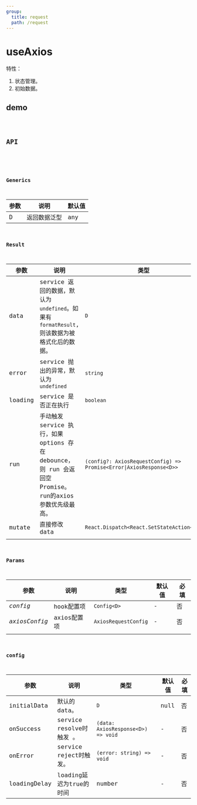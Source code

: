 ```yaml
---
group:
  title: request
  path: /request
---
```


# useAxios

特性：

1. 状态管理。
2. 初始数据。

## demo

<code src="./Demo/index.tsx"/>

## API

```typescript
```

### Generics

| 参数 | 说明         | 默认值 |
| ---- | ------------ | ------ |
| D    | 返回数据泛型 | any    |



### Result

| 参数    | 说明                                                         | 类型                                                         |
| ------- | ------------------------------------------------------------ | ------------------------------------------------------------ |
| data    | service 返回的数据，默认为 `undefined`。如果有 `formatResult`, 则该数据为被格式化后的数据。 | `D`                                                          |
| error   | service 抛出的异常，默认为 `undefined`                       | `string`                                                     |
| loading | service 是否正在执行                                         | `boolean`                                                    |
| run     | 手动触发 service 执行，如果 options 存在 debounce，则 run  会返回空 Promise。run的axios参数优先级最高。 | `(config?: AxiosRequestConfig) =>  Promise<Error\|AxiosResponse<D>>` |
| mutate  | 直接修改 data                                                | `React.Dispatch<React.SetStateAction<D>>`                    |
|         |                                                              |                                                              |

### Params

| 参数          | 说明        | 类型                 | 默认值 | 必填 |
| ------------- | ----------- | -------------------- | ------ | ---- |
| *config*      | hook配置项  | `Config<D>`          | -      | 否   |
| *axiosConfig* | axios配置项 | `AxiosRequestConfig` | -      | 否   |
|               |             |                      |        |      |

### config

| 参数         | 说明                     | 类型                               | 默认值 | 必填 |
| ------------ | ------------------------ | ---------------------------------- | ------ | ---- |
| initialData  | 默认的 data。            | `D`                                | null   | 否   |
| onSuccess    | service resolve时触发 。 | `(data: AxiosResponse<D>) => void` | -      | 否   |
| onError      | service reject时触发。   | `(error: string) => void`          | -      | 否   |
| loadingDelay | loading延迟为true的时间  | number                             | -      | 否   |

